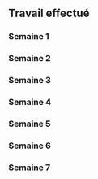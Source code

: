 ## Travail effectué 

### Semaine 1

### Semaine 2

### Semaine 3

### Semaine 4

### Semaine 5

### Semaine 6

### Semaine 7
